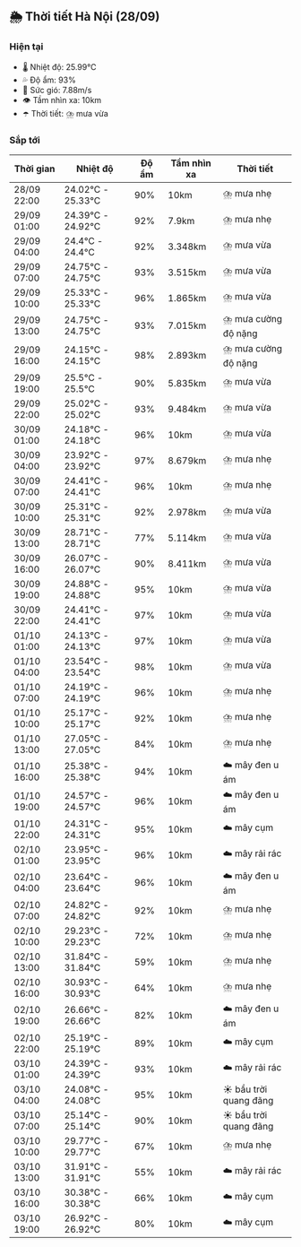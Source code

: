 ## 🌦️ Thời tiết Hà Nội (28/09)

### Hiện tại

- 🌡️ Nhiệt độ: 25.99℃
- 💦 Độ ẩm: 93%
- 💨 Sức gió: 7.88m/s
- 👁️ Tầm nhìn xa: 10km
- ☂️ Thời tiết: ⛈️ mưa vừa

### Sắp tới

| Thời gian | Nhiệt độ | Độ ẩm | Tầm nhìn xa | Thời tiết |
| --- | --- | --- | --- | --- |
| 28/09 22:00 | 24.02℃ - 25.33℃ | 90% | 10km | ⛈️ mưa nhẹ |
| 29/09 01:00 | 24.39℃ - 24.92℃ | 92% | 7.9km | ⛈️ mưa nhẹ |
| 29/09 04:00 | 24.4℃ - 24.4℃ | 92% | 3.348km | ⛈️ mưa vừa |
| 29/09 07:00 | 24.75℃ - 24.75℃ | 93% | 3.515km | ⛈️ mưa vừa |
| 29/09 10:00 | 25.33℃ - 25.33℃ | 96% | 1.865km | ⛈️ mưa vừa |
| 29/09 13:00 | 24.75℃ - 24.75℃ | 93% | 7.015km | ⛈️ mưa cường độ nặng |
| 29/09 16:00 | 24.15℃ - 24.15℃ | 98% | 2.893km | ⛈️ mưa cường độ nặng |
| 29/09 19:00 | 25.5℃ - 25.5℃ | 90% | 5.835km | ⛈️ mưa vừa |
| 29/09 22:00 | 25.02℃ - 25.02℃ | 93% | 9.484km | ⛈️ mưa vừa |
| 30/09 01:00 | 24.18℃ - 24.18℃ | 96% | 10km | ⛈️ mưa vừa |
| 30/09 04:00 | 23.92℃ - 23.92℃ | 97% | 8.679km | ⛈️ mưa nhẹ |
| 30/09 07:00 | 24.41℃ - 24.41℃ | 96% | 10km | ⛈️ mưa nhẹ |
| 30/09 10:00 | 25.31℃ - 25.31℃ | 92% | 2.978km | ⛈️ mưa vừa |
| 30/09 13:00 | 28.71℃ - 28.71℃ | 77% | 5.114km | ⛈️ mưa vừa |
| 30/09 16:00 | 26.07℃ - 26.07℃ | 90% | 8.411km | ⛈️ mưa vừa |
| 30/09 19:00 | 24.88℃ - 24.88℃ | 95% | 10km | ⛈️ mưa vừa |
| 30/09 22:00 | 24.41℃ - 24.41℃ | 97% | 10km | ⛈️ mưa vừa |
| 01/10 01:00 | 24.13℃ - 24.13℃ | 97% | 10km | ⛈️ mưa vừa |
| 01/10 04:00 | 23.54℃ - 23.54℃ | 98% | 10km | ⛈️ mưa vừa |
| 01/10 07:00 | 24.19℃ - 24.19℃ | 96% | 10km | ⛈️ mưa nhẹ |
| 01/10 10:00 | 25.17℃ - 25.17℃ | 92% | 10km | ⛈️ mưa nhẹ |
| 01/10 13:00 | 27.05℃ - 27.05℃ | 84% | 10km | ⛈️ mưa nhẹ |
| 01/10 16:00 | 25.38℃ - 25.38℃ | 94% | 10km | ☁️ mây đen u ám |
| 01/10 19:00 | 24.57℃ - 24.57℃ | 96% | 10km | ☁️ mây đen u ám |
| 01/10 22:00 | 24.31℃ - 24.31℃ | 95% | 10km | ☁️ mây cụm |
| 02/10 01:00 | 23.95℃ - 23.95℃ | 96% | 10km | ☁️ mây rải rác |
| 02/10 04:00 | 23.64℃ - 23.64℃ | 96% | 10km | ☁️ mây đen u ám |
| 02/10 07:00 | 24.82℃ - 24.82℃ | 92% | 10km | ⛈️ mưa nhẹ |
| 02/10 10:00 | 29.23℃ - 29.23℃ | 72% | 10km | ⛈️ mưa nhẹ |
| 02/10 13:00 | 31.84℃ - 31.84℃ | 59% | 10km | ⛈️ mưa nhẹ |
| 02/10 16:00 | 30.93℃ - 30.93℃ | 64% | 10km | ⛈️ mưa nhẹ |
| 02/10 19:00 | 26.66℃ - 26.66℃ | 82% | 10km | ☁️ mây đen u ám |
| 02/10 22:00 | 25.19℃ - 25.19℃ | 89% | 10km | ☁️ mây cụm |
| 03/10 01:00 | 24.39℃ - 24.39℃ | 93% | 10km | ☁️ mây rải rác |
| 03/10 04:00 | 24.08℃ - 24.08℃ | 95% | 10km | ☀️ bầu trời quang đãng |
| 03/10 07:00 | 25.14℃ - 25.14℃ | 90% | 10km | ☀️ bầu trời quang đãng |
| 03/10 10:00 | 29.77℃ - 29.77℃ | 67% | 10km | ⛈️ mưa nhẹ |
| 03/10 13:00 | 31.91℃ - 31.91℃ | 55% | 10km | ☁️ mây rải rác |
| 03/10 16:00 | 30.38℃ - 30.38℃ | 66% | 10km | ☁️ mây cụm |
| 03/10 19:00 | 26.92℃ - 26.92℃ | 80% | 10km | ☁️ mây cụm |
